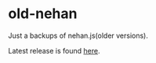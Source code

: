 # old-nehan

Just a backups of nehan.js(older versions).

Latest release is found [here](https://github.com/tategakibunko/nehan.js).


